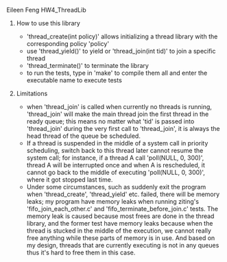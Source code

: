 Eileen Feng
HW4_ThreadLib

1. How to use this library
    - 'thread_create(int policy)' allows initializing a thread library with the corresponding policy 'policy'
    - use 'thread_yield()' to yield or 'thread_join(int tid)' to join a specific thread
    - 'thread_terminate()' to terminate the library
    - to run the tests, type in 'make' to compile them all and enter the executable name to execute tests

2. Limitations
   -  when 'thread_join' is called when currently no threads is running, 'thread_join' will make the main thread join the first thread in the ready queue; this means no matter what 'tid' is passed into 'thread_join' during the very first call to 'thread_join', it is always the head thread of the queue be scheduled.
   - If a thread is suspended in the middle of a system call in priority scheduling, switch back to this thread later cannot resume the system call; for instance, if a thread A call 'poll(NULL, 0, 300)', thread A will be interrupted once and when A is rescheduled, it cannot go back to the middle of executing 'poll(NULL, 0, 300)', where it got stopped last time.
   - Under some circumstances, such as suddenly exit the program when 'thread_create', 'thread_yield' etc. failed, there will be memory leaks; my program have memory leaks when running ziting's 'fifo_join_each_other.c' and 'fifo_terminate_before_join.c' tests. The memory leak is caused because most frees are done in the thread library, and the former test have memory leaks because when the thread is stucked in the middle of the execution, we cannot really free anything while these parts of memory is in use. And based on my design, threads that are currently executing is not in any queues thus it's hard to free them in this case.
   